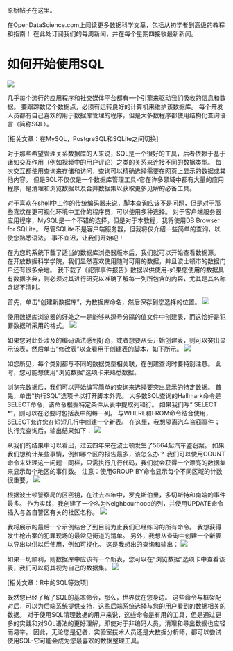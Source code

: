 
原始帖子在这里。

在OpenDataScience.com上阅读更多数据科学文章，包括从初学者到高级的教程和指南！ 在此处订阅我们的每周新闻，并在每个星期四接收最新新闻。
# 如何开始使用SQL
![](0*-ameqjAK2tvpuIV3.jpg)

几乎每个流行的应用程序和社交媒体平台都有一个引擎来驱动我们吸收的信息和数据。 要跟踪数亿个数据点，必须有运转良好的计算机来维护该数据库。 每个开发人员都有自己喜欢的用于数据库管理的程序，但是大多数程序都使用结构化查询语言（简称SQL）。

[相关文章：在MySQL，PostgreSQL和SQLite之间切换]

对于那些希望管理关系数据库的人来说，SQL是一个很好的工具，后者依赖于基于诸如交互作用（例如视频中的用户评论）之类的关系来连接不同的数据类型。 每次交互都使用查询来存储和访问，查询可以精确选择需要在网页上显示的数据或其他内容。 但是SQL不仅仅是一个数据库管理工具-它在许多领域中都有大量的应用程序，是清理和浏览数据以及合并数据集以获取更多见解的必备工具。

对于喜欢在shell中工作的传统编码器来说，脚本查询应该不是问题，但是对于那些喜欢在更可视化环境中工作的程序员，可以使用多种选择。 对于客户端服务器应用程序，MySQL是一个不错的选择，但是对于本教程，我将使用DB Browser for SQLite。 尽管SQLite不是客户端服务器，但我将仅介绍一些简单的查询，以使您熟悉语法。 事不宜迟，让我们开始吧！

在为您的系统下载了适当的数据库浏览器版本后，我们就可以开始查看数据源。 在开放数据科学学院，我们显然喜欢使用随时可用的数据，并且波士顿市的数据门户还有很多余地。 我下载了《犯罪事件报告》数据以供使用-如果您使用的数据具有数据字典，则必须对其进行研究以准确了解每一列所包含的内容，尤其是其名称含糊不清时。

首先，单击“创建新数据库”，为数据库命名，然后保存到您选择的位置。
![](0*Gj_F4pQgfqMm4csS.jpg)

使用数据库浏览器的好处之一是能够从逗号分隔的值文件中创建表，而这恰好是犯罪数据所采用的格式。
![](0*XwhaPJNkGFpgc1pq.jpg)

如果您对此处涉及的编码语法感到好奇，或者想要从头开始创建表，则可以突出显示该表，然后单击“修改表”以查看用于创建表的脚本，如下所示。
![](0*X-y10nQQku0_MYfv.jpg)

如您所见，每个类别都与不同的数据类型相关联，在创建查询时要特别注意。 此时，您可能想使用“浏览数据”选项卡来熟悉数据。

浏览完数据后，我们可以开始编写简单的查询来选择要突出显示的特定数据。 首先，单击“执行SQL”选项卡以打开脚本外壳。 大多数SQL查询的Hallmark命令是SELECT命令，该命令根据特定条件从表中提取列和行。 如果我们写“ SELECT *”，则可以在必要时包括表中的每一列。 与WHERE和FROM命令结合使用，SELECT允许您在短短几行中创建一个新表。 在这里，我想隔离汽车盗窃事件； 执行完查询后，输出结果如下：
![](0*AABxqE2xOu52xOua.jpg)

从我们的结果中可以看出，过去四年来在波士顿发生了5664起汽车盗窃案。 如果我们想统计某些事情，例如哪个区的报告最多，该怎么办？ 我们可以使用COUNT命令来处理这一问题—同样，只需执行几行代码，我们就会获得一个漂亮的数据集来显示每个地区的事件数。 注意：使用GROUP BY命令显示每个不同区域的计数很重要。
![](0*oidtSOLbVGzCDVWv.jpg)

根据波士顿警察局的区密钥，在过去四年中，罗克斯伯里，多切斯特和南端的事件最多。 作为实践，我创建了一个名为Neighbourhood的列，并使用UPDATE命令插入与各自警区有关的社区名称。
![](0*G2PyqyCo9RMPrLc6.jpg)

我将展示的最后一个示例结合了到目前为止我们已经练习的所有命令。 我想获得发生枪击案的犯罪现场的最常见街道的清单。 另外，我想从查询中创建一个新表以导出以供以后使用，例如可视化。 这是我想出的查询和输出：
![](0*y-wrxSHBZZD8HbDW.jpg)

如果一切顺利，则数据库中应该有一个新表，您可以在“浏览数据”选项卡中查看该表，我们可以将其视为自己的数据集。
![](0*a9z7U-g--TzxRBM0.jpg)

[相关文章：R中的SQL等效项]

既然您已经了解了SQL的基本命令，那么，世界就在您身边。 这些命令与框架配对后，可以为后端系统提供支持，这些后端系统选择与您的用户看到的数据相关的数据。 对于使用SQL清理数据的用户来说，这些命令是有用的工具，但是通过更多的实践和对SQL语法的更好理解，即使对于非编码人员，清理和导出数据也应轻而易举。 因此，无论您是记者，实验室技术人员还是大数据分析师，都可以尝试使用SQL-它可能会成为您最喜欢的数据整理工具。
